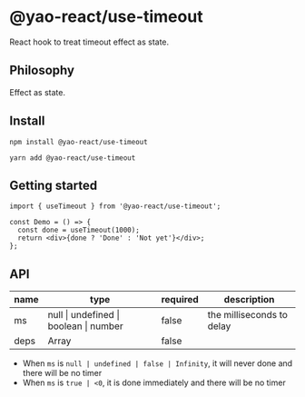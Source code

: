 # @yao-react/use-timeout

React hook to treat timeout effect as state.

## Philosophy

Effect as state.

## Install

```
npm install @yao-react/use-timeout
```

```
yarn add @yao-react/use-timeout
```

## Getting started

```tsx
import { useTimeout } from '@yao-react/use-timeout';

const Demo = () => {
  const done = useTimeout(1000);
  return <div>{done ? 'Done' : 'Not yet'}</div>;
};
```

## API

| name | type                                   | required | description               |
| ---- | -------------------------------------- | -------- | ------------------------- |
| ms   | null \| undefined \| boolean \| number | false    | the milliseconds to delay |
| deps | Array<any>                             | false    |                           |

- When `ms` is `null | undefined | false | Infinity`, it will never done and there will be no timer
- When `ms` is `true | <0`, it is done immediately and there will be no timer
